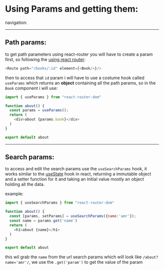 # Using Params and getting them:

navigation:

---

## Path params:

to get path parameters using react-router you will have to create a param first, so following the [using react router](UsingARouter.md):

```javascript
<Route path="/books/:id" element={<Book/>}/>
```

then to access that `id` param i will have to use a costume hook called `useParams` which returns an **object** containing all the path params, so in the `Book` component i will use:

```javascript
import { useParams } from "react-router-dom"

function about() {
  const params = useParams();
  return (
    <div>about {params.book}</div>
  )
}

export default about
```

---

## Search params:

to access and edit the search params use the `useSearchParams` hook, it works similar to the [useState](../Hooks.md#usestateinitialvalue) hook in react, returning a immutable object and a setter function for it and taking an initial value mostly an object holding all the data.

example:

```javascript
import { useSearchParams } from "react-router-dom"

function about() {
  const [params, setParams] = useSearchParams({name:'amr'});
  const name = params.get('name')
  return (
    <h1>about {name}</h1>
  )
}

export default about
```

this wil grab the `name` from the url search params which will look like `/about?name='amr'/`, we use the `.get('param')` to get the value of the param